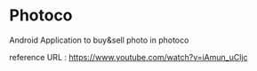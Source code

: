 Photoco
=======

Android Application to buy&amp;sell photo in photoco

reference URL : https://www.youtube.com/watch?v=iAmun_uCljc
